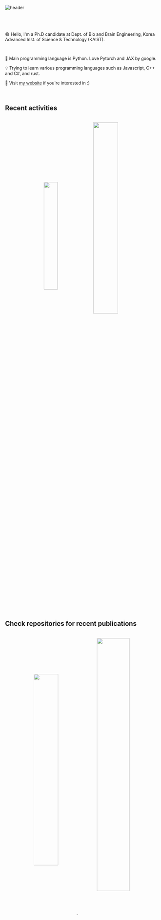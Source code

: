 ![header](https://capsule-render.vercel.app/api?type=transparent&color=black&height=300&section=header&text=Jeongsol%20Kim&desc=@KAIST&descAlign=71&descAlignY=63&fontSize=60)

#
<br />

😄 Hello, I'm a Ph.D candidate at Dept. of Bio and Brain Engineering, Korea Advanced Inst. of Science & Technology (KAIST).

<br />

:punch: Main programming language is Python. Love Pytorch and JAX by google.


:bulb: Trying to learn various programming languages such as Javascript, C++ and C#, and rust.


:mag_right: Visit [my website](https://jeongsol.dev) if you're interested in :)

<br />

## Recent activities
<br />
<div align=center>
<a>
<img align="center" src="https://github-readme-stats-jeongsol-kim.vercel.app/api/top-langs/?username=jeongsol-kim&layout=compact&theme=dracula" width="30%">
<img align="center" src="https://github-readme-stats-jeongsol-kim.vercel.app/api?username=jeongsol-kim&show_icons=true&theme=dracula" width="40%">
</a>
</div>

<br />


<br />

## Check repositories for recent publications

<br />

<div align="center">
<a href="https://github.com/DPS2022/diffusion-posterior-sampling">
<img align="center" src="https://github-readme-stats-jeongsol-kim.vercel.app/api/pin/?username=DPS2022&repo=diffusion-posterior-sampling" width="40%">
<a />
<a href="https://github.com/TAVIT2022/TAViT">
<img align="center" src="https://github-readme-stats-jeongsol-kim.vercel.app/api/pin/?username=TAVIT2022&repo=TAViT" width="46%">
<a />

<div />

